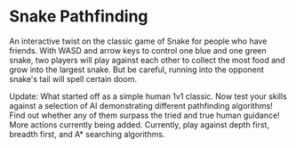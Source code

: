 # Snake Pathfinding
An interactive twist on the classic game of Snake for people who have friends. With WASD and arrow keys to control one blue and one green snake, two players will play against each other to collect the most food and grow into the largest snake. But be careful, running into the opponent snake's tail will spell certain doom.

Update: What started off as a simple human 1v1 classic. Now test your skills against a selection of AI demonstrating different pathfinding algorithms! Find out whether any of them surpass the tried and true human guidance! More actions currently being added. Currently, play against depth first, breadth first, and A* searching algorithms.
